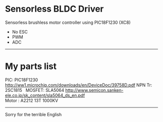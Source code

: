 # Sensorless BLDC Driver
Sensorless brushless motor controller using PIC18F1230 (XC8)  
* No ESC  
* PWM  
* ADC  

-------------------------------------------
# My parts list  
PIC: PIC18F1230 http://ww1.microchip.com/downloads/en/DeviceDoc/39758D.pdf 
NPN Tr: 2SC1815   
MOSFET: SLA5064 http://www.semicon.sanken-ele.co.jp/sk_content/sla5064_ds_en.pdf  
Motor : A2212 13T 1000KV  

-------------------------------------------
Sorry for the terrible English  
